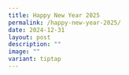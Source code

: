 ```yaml
---
title: Happy New Year 2025
permalink: /happy-new-year-2025/
date: 2024-12-31
layout: post
description: ""
image: ""
variant: tiptap
---
```

